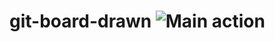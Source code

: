 # git-board-drawn ![Main action](https://github.com/gerardo-junior/git-board-drawn/workflows/Main%20action/badge.svg)